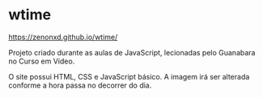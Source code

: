 # wtime

https://zenonxd.github.io/wtime/

Projeto criado durante as aulas de JavaScript, lecionadas pelo Guanabara no Curso em Vídeo.

O site possui HTML, CSS e JavaScript básico. A imagem irá ser alterada conforme a hora passa no decorrer do dia.
